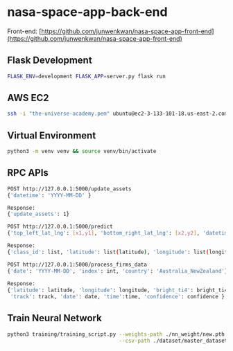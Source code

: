 # nasa-space-app-back-end
Front-end: [https://github.com/junwenkwan/nasa-space-app-front-end](https://github.com/junwenkwan/nasa-space-app-front-end)

## Flask Development
```bash
FLASK_ENV=development FLASK_APP=server.py flask run
```

## AWS EC2
```bash
ssh -i "the-universe-academy.pem" ubuntu@ec2-3-133-101-18.us-east-2.compute.amazonaws.com
```

## Virtual Environment
```bash
python3 -m venv venv && source venv/bin/activate
```

## RPC APIs
```bash
POST http://127.0.0.1:5000/update_assets
{'datetime': 'YYYY-MM-DD' }

Response:
{'update_assets': 1}
```

```bash
POST http://127.0.0.1:5000/predict
{'top_left_lat_lng': [x1,y1], 'bottom_right_lat_lng': [x2,y2], 'datetime': 'YYYY-MM-DD' }

Response:
{'class_id': list, 'latitude': list(latitude), 'longitude': list(longitude)}
```

```bash
POST http://127.0.0.1:5000/process_firms_data
{'date': 'YYYY-MM-DD', 'index': int, 'country': 'Australia_NewZealand'}
 
Response:
{'latitude': latitude, 'longitude': longitude, 'bright_ti4': bright_ti4, \
 'track': track, 'date': date, 'time':time, 'confidence': confidence }
```

## Train Neural Network
```bash
python3 training/training_script.py --weights-path ./nn_weight/new.pth \
                                    --csv-path ./dataset/master_dataset.csv 
```
